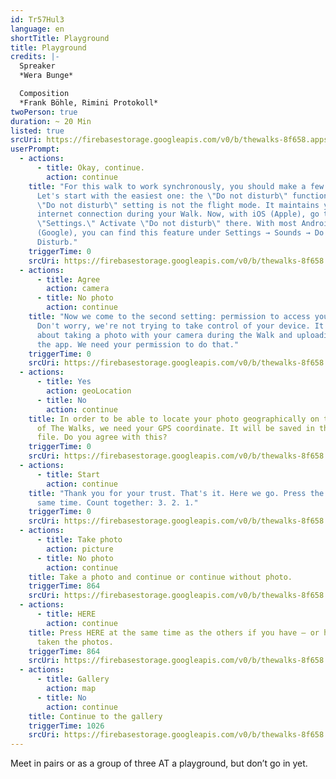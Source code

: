 ```yaml
---
id: Tr57Hul3
language: en
shortTitle: Playground
title: Playground
credits: |-
  Spreaker
  *Wera Bunge*

  Composition
  *Frank Böhle, Rimini Protokoll*
twoPerson: true
duration: ~ 20 Min
listed: true
srcUri: https://firebasestorage.googleapis.com/v0/b/thewalks-8f658.appspot.com/o/mp3%2Fapi-v1%2Fwalk_10_eng_.mp3?alt=media&token=1b1015df-433f-48e4-8f5b-dcf586faeccd
userPrompt:
  - actions:
      - title: Okay, continue.
        action: continue
    title: "For this walk to work synchronously, you should make a few settings.
      Let's start with the easiest one: the \"Do not disturb\" function. The
      \"Do not disturb\" setting is not the flight mode. It maintains your
      internet connection during your Walk. Now, with iOS (Apple), go to
      \"Settings.\" Activate \"Do not disturb\" there. With most Android devices
      (Google), you can find this feature under Settings → Sounds → Do Not
      Disturb."
    triggerTime: 0
    srcUri: https://firebasestorage.googleapis.com/v0/b/thewalks-8f658.appspot.com/o/mp3%2Fapi-v1%2Fmulti_Zeubeel8_loop%20(1).mp3?alt=media&token=2c61b5f1-7778-469e-9c66-f5fb6b8ad66c
  - actions:
      - title: Agree
        action: camera
      - title: No photo
        action: continue
    title: "Now we come to the second setting: permission to access your camera.
      Don't worry, we're not trying to take control of your device. It's just
      about taking a photo with your camera during the Walk and uploading it to
      the app. We need your permission to do that."
    triggerTime: 0
    srcUri: https://firebasestorage.googleapis.com/v0/b/thewalks-8f658.appspot.com/o/mp3%2Fapi-v1%2Fmulti_Zeubeel8_loop%20(1).mp3?alt=media&token=1fd34ad3-b81d-426f-880e-a9e8c44f590e
  - actions:
      - title: Yes
        action: geoLocation
      - title: No
        action: continue
    title: In order to be able to locate your photo geographically on the world map
      of The Walks, we need your GPS coordinate. It will be saved in the photo
      file. Do you agree with this?
    triggerTime: 0
    srcUri: https://firebasestorage.googleapis.com/v0/b/thewalks-8f658.appspot.com/o/mp3%2Fapi-v1%2Fmulti_Zeubeel8_loop%20(1).mp3?alt=media&token=be9a7026-0a1d-4d55-9d5f-ccbb8d666d29
  - actions:
      - title: Start
        action: continue
    title: "Thank you for your trust. That's it. Here we go. Press the button at the
      same time. Count together: 3. 2. 1."
    triggerTime: 0
    srcUri: https://firebasestorage.googleapis.com/v0/b/thewalks-8f658.appspot.com/o/mp3%2Fapi-v1%2Fmulti_Zeubeel8_loop%20(1).mp3?alt=media&token=3189e495-8009-48f2-8a9c-b7117e733659
  - actions:
      - title: Take photo
        action: picture
      - title: No photo
        action: continue
    title: Take a photo and continue or continue without photo.
    triggerTime: 864
    srcUri: https://firebasestorage.googleapis.com/v0/b/thewalks-8f658.appspot.com/o/mp3%2Fapi-v1%2Fen_tr57hul3%2Fwalk_10_engl_LOOP_14-24min_.mp3?alt=media&token=96fa67c7-0bf7-4cf4-8e11-70a62a4e2afd
  - actions:
      - title: HERE
        action: continue
    title: Press HERE at the same time as the others if you have – or haven't –
      taken the photos.
    triggerTime: 864
    srcUri: https://firebasestorage.googleapis.com/v0/b/thewalks-8f658.appspot.com/o/mp3%2Fapi-v1%2Fwalk_10_de_Loop1__14-50-650__08_12.mp3?alt=media&token=8c153dfa-014b-4994-b639-81580b4c11ce
  - actions:
      - title: Gallery
        action: map
      - title: No
        action: continue
    title: Continue to the gallery
    triggerTime: 1026
    srcUri: https://firebasestorage.googleapis.com/v0/b/thewalks-8f658.appspot.com/o/mp3%2Fapi-v1%2Fmulti_Zeubeel8_loop%20(1).mp3?alt=media&token=8251e701-f57a-4855-9d92-753a404e4fbb
---
```

Meet in pairs or as a group of three AT a playground, but don’t go in yet. 